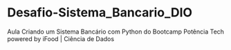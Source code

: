 # Desafio-Sistema_Bancario_DIO
Aula Criando um Sistema Bancário com Python do Bootcamp Potência Tech powered by iFood | Ciência de Dados
